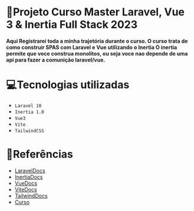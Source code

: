 # 📘Projeto Curso Master Laravel, Vue 3 & Inertia Full Stack 2023

**Aqui Registrarei toda a minha trajetória durante o curso. O curso trata de como construir SPAS com Laravel e Vue utilizando o Inertia  O inertia permite que voce construa monolitos, ou seja voce nao depende de uma api para fazer a comunição laravel/vue.**

# 💻Tecnologias utilizadas

- ``Laravel 10``
- ``Inertia 1.0``
- ``Vue3``
- ``Vite``
- ``TailwindCSS``

# 📰Referências
- [LaravelDocs](https://laravel.com/docs/10.x)
- [InertiaDocs](https://inertiajs.com/)
- [VueDocs](https://vuejs.org/guide/introduction.html)
- [ViteDocs](https://vitejs.dev/guide/)
- [TailwindDocs](https://tailwindcss.com/docs/installation)
- [Curso](https://www.udemy.com/course/master-laravel-6-with-vuejs-fullstack-development/)


